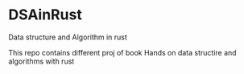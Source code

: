 # DSAinRust
Data structure and Algorithm in rust

This repo contains different proj of book Hands on data structire and algorithms with rust
